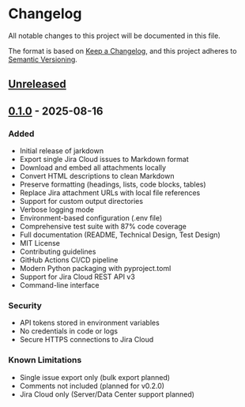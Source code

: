 # Changelog

All notable changes to this project will be documented in this file.

The format is based on [Keep a Changelog](https://keepachangelog.com/en/1.0.0/),
and this project adheres to [Semantic Versioning](https://semver.org/spec/v2.0.0.html).

## [Unreleased]

## [0.1.0] - 2025-08-16

### Added
- Initial release of jarkdown
- Export single Jira Cloud issues to Markdown format
- Download and embed all attachments locally
- Convert HTML descriptions to clean Markdown
- Preserve formatting (headings, lists, code blocks, tables)
- Replace Jira attachment URLs with local file references
- Support for custom output directories
- Verbose logging mode
- Environment-based configuration (.env file)
- Comprehensive test suite with 87% code coverage
- Full documentation (README, Technical Design, Test Design)
- MIT License
- Contributing guidelines
- GitHub Actions CI/CD pipeline
- Modern Python packaging with pyproject.toml
- Support for Jira Cloud REST API v3
- Command-line interface

### Security
- API tokens stored in environment variables
- No credentials in code or logs
- Secure HTTPS connections to Jira Cloud

### Known Limitations
- Single issue export only (bulk export planned)
- Comments not included (planned for v0.2.0)
- Jira Cloud only (Server/Data Center support planned)

[Unreleased]: https://github.com/chrisbyboston/jarkdown/compare/v0.1.0...HEAD
[0.1.0]: https://github.com/chrisbyboston/jarkdown/releases/tag/v0.1.0
